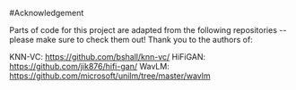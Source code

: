 #Acknowledgement 

Parts of code for this project are adapted from the following repositories -- please make sure to check them out! Thank you to the authors of:

KNN-VC: https://github.com/bshall/knn-vc/
HiFiGAN: https://github.com/jik876/hifi-gan/
WavLM: https://github.com/microsoft/unilm/tree/master/wavlm
